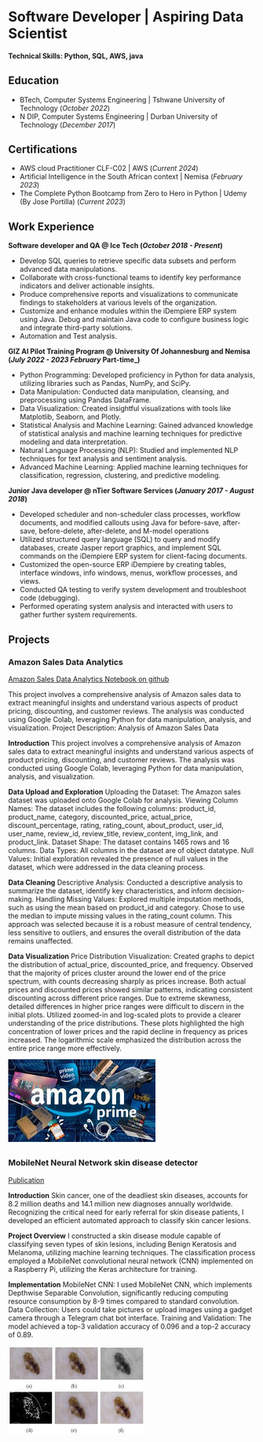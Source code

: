 
# Software Developer | Aspiring Data Scientist

#### Technical Skills: Python, SQL, AWS, java

## Education
- BTech, Computer Systems Engineering | Tshwane University of Technology (_October 2022_)								       		
- N DIP, Computer Systems Engineering	| Durban University of Technology (_December 2017_)	 			        		

## Certifications
- AWS cloud Practitioner CLF-C02 | AWS (_Current 2024_)
- Artificial Intelligence in the South African context | Nemisa (_February 2023_)
- The Complete Python Bootcamp from Zero to Hero in Python | Udemy (By Jose Portilla) (_Current 2023_)

## Work Experience
**Software developer and QA  @ Ice Tech  (_October 2018 - Present_)**
- Develop SQL queries to retrieve specific data subsets and perform advanced data manipulations.
- Collaborate with cross-functional teams to identify key performance indicators and deliver actionable insights.
- Produce comprehensive reports and visualizations to communicate findings to stakeholders at various levels of the 
  organization.
- Customize and enhance modules within the iDempiere ERP system using Java. Debug and maintain Java code to configure 
  business logic and integrate third-party solutions.
- Automation and Test analysis.

**GIZ AI Pilot Training Program  @ University Of Johannesburg and Nemisa (_July 2022 - 2023 February_ Part-time_)**
- Python Programming: Developed proficiency in Python for data analysis, utilizing libraries such as Pandas, NumPy, 
   and SciPy.
- Data Manipulation: Conducted data manipulation, cleansing, and preprocessing using Pandas DataFrame.
- Data Visualization: Created insightful visualizations with tools like Matplotlib, Seaborn, and Plotly.
- Statistical Analysis and Machine Learning: Gained advanced knowledge of statistical analysis and machine learning 
  techniques for predictive modeling and data interpretation.
- Natural Language Processing (NLP): Studied and implemented NLP techniques for text analysis and sentiment analysis.
- Advanced Machine Learning: Applied machine learning techniques for classification, regression, clustering, and 
  predictive modeling.
  
**Junior Java developer @ nTier Software Services (_January 2017 - August 2018_)**
- Developed scheduler and non-scheduler class processes, workflow documents, and modified callouts using Java for 
  before-save, after-save, before-delete, after-delete, and M-model operations
- Utilized structured query language (SQL) to query and modify databases, create Jasper report graphics, and implement 
  SQL commands on the iDempiere ERP system for client-facing documents.
- Customized the open-source ERP iDempiere by creating tables, interface windows, info windows, menus, workflow 
  processes, and views.
- Conducted QA testing to verify system development and troubleshoot code (debugging).
- Performed operating system analysis and interacted with users to gather further system requirements.

## Projects
### Amazon Sales Data Analytics

[Amazon Sales Data Analytics Notebook on github](DataAnalytics/AI_PRISM_FINAL.ipynb)

This project involves a comprehensive analysis of Amazon sales data to extract meaningful insights and understand various aspects of product pricing, discounting, and customer reviews. The analysis was conducted using Google Colab, leveraging Python for data manipulation, analysis, and visualization.
Project Description: Analysis of Amazon Sales Data

**Introduction**
This project involves a comprehensive analysis of Amazon sales data to extract meaningful insights and understand various aspects of product pricing, discounting, and customer reviews. The analysis was conducted using Google Colab, leveraging Python for data manipulation, analysis, and visualization.

**Data Upload and Exploration**
Uploading the Dataset: The Amazon sales dataset was uploaded onto Google Colab for analysis.
Viewing Column Names: The dataset includes the following columns: product_id, product_name, category, discounted_price, actual_price, discount_percentage, rating, rating_count, about_product, user_id, user_name, review_id, review_title, review_content, img_link, and product_link.
Dataset Shape: The dataset contains 1465 rows and 16 columns.
Data Types: All columns in the dataset are of object datatype.
Null Values: Initial exploration revealed the presence of null values in the dataset, which were addressed in the data cleaning process.

**Data Cleaning**
Descriptive Analysis: Conducted a descriptive analysis to summarize the dataset, identify key characteristics, and inform decision-making.
Handling Missing Values:
Explored multiple imputation methods, such as using the mean based on product_id and category.
Chose to use the median to impute missing values in the rating_count column. This approach was selected because it is a robust measure of central tendency, less sensitive to outliers, and ensures the overall distribution of the data remains unaffected.

**Data Visualization**
Price Distribution Visualization:
Created graphs to depict the distribution of actual_price, discounted_price, and frequency.
Observed that the majority of prices cluster around the lower end of the price spectrum, with counts decreasing sharply as prices increase.
Both actual prices and discounted prices showed similar patterns, indicating consistent discounting across different price ranges.
Due to extreme skewness, detailed differences in higher price ranges were difficult to discern in the initial plots.
Utilized zoomed-in and log-scaled plots to provide a clearer understanding of the price distributions. These plots highlighted the high concentration of lower prices and the rapid decline in frequency as prices increased. The logarithmic scale emphasized the distribution across the entire price range more effectively.


![Amazon](/assets/downloadamazon.jfif)

##
##


### MobileNet Neural Network skin disease detector 
[Publication](https://ieeexplore.ieee.org/document/9183888)

**Introduction**
Skin cancer, one of the deadliest skin diseases, accounts for 8.2 million deaths and 14.1 million new diagnoses annually worldwide. Recognizing the critical need for early referral for skin disease patients, I developed an efficient automated approach to classify skin cancer lesions.

**Project Overview**
I constructed a skin disease module capable of classifying seven types of skin lesions, including Benign Keratosis and Melanoma, utilizing machine learning techniques. The classification process employed a MobileNet convolutional neural network (CNN) implemented on a Raspberry Pi, utilizing the Keras architecture for training.

**Implementation**
MobileNet CNN: I used MobileNet CNN, which implements Depthwise Separable Convolution, significantly reducing computing resource consumption by 8-9 times compared to standard convolution.
Data Collection: Users could take pictures or upload images using a gadget camera through a Telegram chat bot interface.
Training and Validation: The model achieved a top-3 validation accuracy of 0.096 and a top-2 accuracy of 0.89.

![EEG Bandskin disease detector](/assets/downloadbtechprojectimg.jfif)
